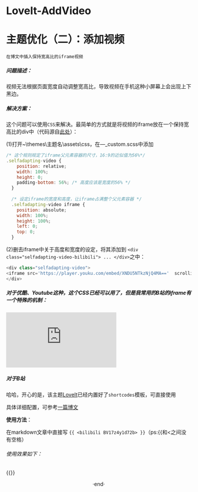 # LoveIt-AddVideo

# 主题优化（二）：添加视频
`在博文中插入保持宽高比的iframe视频`

##### 问题描述：
视频无法根据页面宽度自动调整宽高比，导致视频在手机这种小屏幕上会出现上下黑边。
##### 解决方案：
这个问题可以使用`CSS`来解决。最简单的方式就是将视频的iframe放在一个保持宽高比的div中（代码源自[此处](https://igloo302.github.io/2020/%E5%9C%A8hugo%E5%8D%9A%E5%AE%A2%E6%8F%92%E5%85%A5%E4%BF%9D%E6%8C%81%E5%AE%BD%E9%AB%98%E6%AF%94%E7%9A%84iframe%E8%A7%86%E9%A2%91/)）：

(1)打开~\themes\主题名\assets\css，在—_custom.scss中添加
```javascript
/* 这个规则规定了iframe父元素容器的尺寸，16:9的近似值为56%*/  
.selfadapting-video {   
    position: relative;
    width: 100%;
    height: 0;
    padding-bottom: 56%; /* 高度应该是宽度的56% */
  }   
    
  /* 设定iframe的宽度和高度，让iframe占满整个父元素容器 */
  .selfadapting-video iframe {   
    position: absolute;
    width: 100%;
    height: 100%;
    left: 0;
    top: 0;
  }
```

(2)删去iframe中关于高度和宽度的设定，将其添加到 `<div class="selfadapting-video-bilibili"> ... </div>`之中：
```javascript
<div class="selfadapting-video">
<iframe src='https://player.youku.com/embed/XNDU5NTkzNjQ4MA=='  scrolling="no" border="0" frameborder="no" framespacing="0" allowfullscreen="true" style="max-width: 100%"></iframe>
</div>
```

##### 对于优酷、Youtube这种，这个CSS已经可以用了，但是我常用的B站的iframe有一个特殊的机制：


<div class="selfadapting-video">
<iframe src='https://player.youku.com/embed/XNDU5NTkzNjQ4MA=='  scrolling="no" border="0" frameborder="no" framespacing="0" allowfullscreen="true" style="max-width: 100%"></iframe>
</div>

##### 对于B站
哈哈，开心的是，该主题[LoveIt]()已经内置好了`shortcodes`模板，可直接使用

具体详细配置，可参考[一篇博文](https://blog.iyu.icu/posts/shortcode_bilibili/)

**使用方法**：


在markdown文章中直接写 `{{ <bilibili BV17z4y1d72b> }}`（ps:{{和<之间没有空格）

###### 使用效果如下：
{{<bilibili id="BV17z4y1d72b" autoplay="true">}}

<center>·end·</center>
